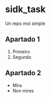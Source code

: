 # sidk_task
Un repo moi simple


## Apartado 1

1. Primeiro
2. Segundo

## Apartado 2

* Mira
* Non mires